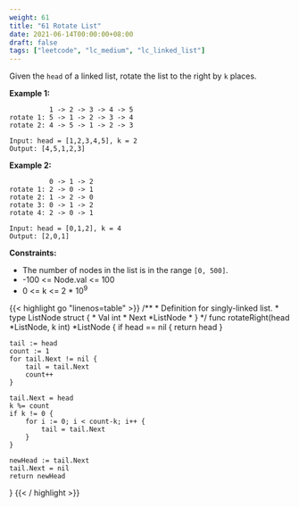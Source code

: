 ```yaml
---
weight: 61
title: "61 Rotate List"
date: 2021-06-14T00:00:00+08:00
draft: false
tags: ["leetcode", "lc_medium", "lc_linked_list"]
---
```


Given the `head` of a linked list, rotate the list to the right by `k` places.

**Example 1:**
```
          1 -> 2 -> 3 -> 4 -> 5
rotate 1: 5 -> 1 -> 2 -> 3 -> 4
rotate 2: 4 -> 5 -> 1 -> 2 -> 3

Input: head = [1,2,3,4,5], k = 2
Output: [4,5,1,2,3]
```

**Example 2:**
```
          0 -> 1 -> 2
rotate 1: 2 -> 0 -> 1
rotate 2: 1 -> 2 -> 0
rotate 3: 0 -> 1 -> 2
rotate 4: 2 -> 0 -> 1

Input: head = [0,1,2], k = 4
Output: [2,0,1]
```

**Constraints:**
- The number of nodes in the list is in the range `[0, 500]`.
- -100 <= Node.val <= 100
- 0 <= k <= 2 * 10<sup>9</sup>

<div class="tabs"></div>
<div class="tab-content">
<div id="golang" class="lang">
{{< highlight go "linenos=table" >}}
/**
 * Definition for singly-linked list.
 * type ListNode struct {
 *     Val int
 *     Next *ListNode
 * }
 */
func rotateRight(head *ListNode, k int) *ListNode {
    if head == nil {
        return head
    }
    
    tail := head
    count := 1
    for tail.Next != nil {
        tail = tail.Next
        count++
    }
    
    tail.Next = head
    k %= count
    if k != 0 {
        for i := 0; i < count-k; i++ {
            tail = tail.Next
        }
    }
    
    newHead := tail.Next
    tail.Next = nil
    return newHead
}
{{< / highlight >}}
</div>
</div>

